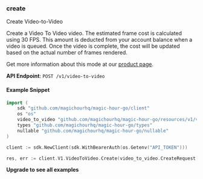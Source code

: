 
### create <a name="create"></a>
Create Video-to-Video

Create a Video To Video video. The estimated frame cost is calculated using 30 FPS. This amount is deducted from your account balance when a video is queued. Once the video is complete, the cost will be updated based on the actual number of frames rendered.
  
Get more information about this mode at our [product page](/products/video-to-video).
  

**API Endpoint**: `POST /v1/video-to-video`

#### Example Snippet

```go
import (
	sdk "github.com/magichourhq/magic-hour-go/client"
	os "os"
	video_to_video "github.com/magichourhq/magic-hour-go/resources/v1/video_to_video"
	types "github.com/magichourhq/magic-hour-go/types"
	nullable "github.com/magichourhq/magic-hour-go/nullable"
)

client := sdk.NewClient(sdk.WithBearerAuth(os.Getenv("API_TOKEN")))

res, err := client.V1.VideoToVideo.Create(video_to_video.CreateRequest { Data: types.PostV1VideoToVideoBody { Assets: types.PostV1VideoToVideoBodyAssets { VideoFilePath: nullable.NewValue("video/id/1234.mp4"), VideoSource: types.PostV1VideoToVideoBodyAssetsVideoSourceEnumFile, YoutubeUrl: nullable.NewValue("http://www.example.com") }, EndSeconds: 15, FpsResolution: nullable.NewValue(types.PostV1VideoToVideoBodyFpsResolutionEnumHalf), Height: 960, Name: nullable.NewValue("Video To Video video"), StartSeconds: 0, Style: types.PostV1VideoToVideoBodyStyle { ArtStyle: types.PostV1VideoToVideoBodyStyleArtStyleEnum3dRender, Model: types.PostV1VideoToVideoBodyStyleModelEnumAbsoluteReality, Prompt: nullable.NewValue("string"), PromptType: types.PostV1VideoToVideoBodyStylePromptTypeEnumAppendDefault, Version: types.PostV1VideoToVideoBodyStyleVersionEnumDefault }, Width: 512 } })
```

**Upgrade to see all examples**
